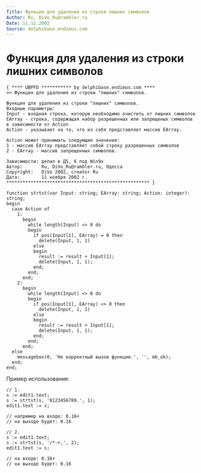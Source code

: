 ```yaml
---
Title: Функция для удаления из строки лишних символов
Author: Ru, DiVo_Ru@rambler.ru
Date: 11.11.2002
Source: delphibase.endimus.com
---
```



Функция для удаления из строки лишних символов
==============================================

    { **** UBPFD *********** by delphibase.endimus.com ****
    >> Функция для удаления из строки "лишних" символов.
     
    Функция для удаления из строки "лишних" символов.
    Входные параметры:
    Input - входная строка, которую необходимо очистить от лишних символов
    EArray - строка, содержащая набор разрешенных или запрещеных символов
    в зависимости от Action
    Action - указывает на то, что из себя представляет массив EArray.
     
    Action может принимать следующие значения:
    1 - массив EArray представляет собой строку разрешенных символов
    2 - EArray - массив запрещенных символов.
     
    Зависимости: делал в Д5, 6 под Win9x
    Автор:       Ru, DiVo_Ru@rambler.ru, Одесса
    Copyright:   DiVo 2002, creator Ru
    Дата:        11 ноября 2002 г.
    ***************************************************** }
     
    function strtst(var Input: string; EArray: string; Action: integer): string;
    begin
      case Action of
        1:
          begin
            while length(Input) <> 0 do
            begin
              if pos(Input[1], EArray) = 0 then
                delete(Input, 1, 1)
              else
              begin
                result := result + Input[1];
                delete(Input, 1, 1);
              end;
            end;
          end;
        2:
          begin
            while length(Input) <> 0 do
            begin
              if pos(Input[1], EArray) <> 0 then
                delete(Input, 1, 1)
              else
              begin
                result := result + Input[1];
                delete(Input, 1, 1);
              end;
            end;
          end;
      else
        messagebox(0, 'Не корректный вызов функции.', '', mb_ok);
      end;
    end;

Пример использования: 
     
    // 1.
    s := edit1.text;
    s := strtst(s, '0123456789.', 1);
    edit1.text := s;
     
    // например на входе: 0.16+
    // на выходе будет: 0.16
     
    // 2.
    s := edit1.text;
    s := strtst(s, '/*-+,', 2);
    edit1.text := s;
     
    // на входе: 0.16+
    // на выходе будет: 0.16
